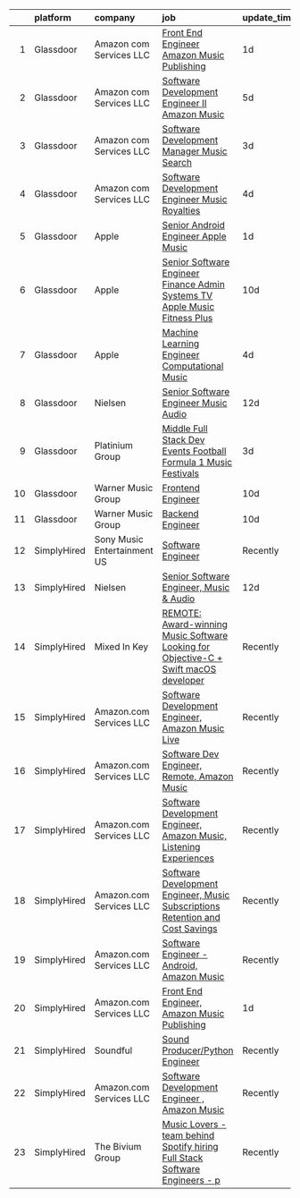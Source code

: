 

|    | platform    | company                     | job                                                                                                                                                                                                                                                                                                                                                                                                                                                                                                                                                                                                                                                                                                                                                                                                                                                                                                                                                                                                                                                                                                                                                                                                                                                                                                                                                                                                                                                                   | update_time   | location                       |
|---:|:------------|:----------------------------|:----------------------------------------------------------------------------------------------------------------------------------------------------------------------------------------------------------------------------------------------------------------------------------------------------------------------------------------------------------------------------------------------------------------------------------------------------------------------------------------------------------------------------------------------------------------------------------------------------------------------------------------------------------------------------------------------------------------------------------------------------------------------------------------------------------------------------------------------------------------------------------------------------------------------------------------------------------------------------------------------------------------------------------------------------------------------------------------------------------------------------------------------------------------------------------------------------------------------------------------------------------------------------------------------------------------------------------------------------------------------------------------------------------------------------------------------------------------------|:--------------|:-------------------------------|
|  1 | Glassdoor   | Amazon com Services LLC     | [Front End Engineer  Amazon Music Publishing](https://www.glassdoor.com/partner/jobListing.htm?pos=104&ao=1136043&s=58&guid=000001827715edbc9d9bc8164790f611&src=GD_JOB_AD&t=SR&vt=w&cs=1_2dbd446c&cb=1659855302291&jobListingId=1008054946280&jrtk=3-0-1g9rhbrfgjoqu801-1g9rhbrfujm64800-c4bf362ca12caeb6-)                                                                                                                                                                                                                                                                                                                                                                                                                                                                                                                                                                                                                                                                                                                                                                                                                                                                                                                                                                                                                                                                                                                                                          | 1d            | San Francisco, CA              |
|  2 | Glassdoor   | Amazon com Services LLC     | [Software Development Engineer II  Amazon Music](https://www.glassdoor.com/partner/jobListing.htm?pos=105&ao=1136043&s=58&guid=000001827715edbc9d9bc8164790f611&src=GD_JOB_AD&t=SR&vt=w&cs=1_a0f48f0f&cb=1659855302291&jobListingId=1008045129951&jrtk=3-0-1g9rhbrfgjoqu801-1g9rhbrfujm64800-120714a051265d1c-)                                                                                                                                                                                                                                                                                                                                                                                                                                                                                                                                                                                                                                                                                                                                                                                                                                                                                                                                                                                                                                                                                                                                                       | 5d            | San Francisco, CA              |
|  3 | Glassdoor   | Amazon com Services LLC     | [Software Development Manager  Music Search](https://www.glassdoor.com/partner/jobListing.htm?pos=106&ao=1136043&s=58&guid=000001827715edbc9d9bc8164790f611&src=GD_JOB_AD&t=SR&vt=w&cs=1_cee95f31&cb=1659855302291&jobListingId=1008049353961&jrtk=3-0-1g9rhbrfgjoqu801-1g9rhbrfujm64800-9ab4fdba88da462b-)                                                                                                                                                                                                                                                                                                                                                                                                                                                                                                                                                                                                                                                                                                                                                                                                                                                                                                                                                                                                                                                                                                                                                           | 3d            | San Francisco, CA              |
|  4 | Glassdoor   | Amazon com Services LLC     | [Software Development Engineer  Music Royalties](https://www.glassdoor.com/partner/jobListing.htm?pos=108&ao=1136043&s=58&guid=000001827715edbc9d9bc8164790f611&src=GD_JOB_AD&t=SR&vt=w&cs=1_689ccf09&cb=1659855302291&jobListingId=1008048013675&jrtk=3-0-1g9rhbrfgjoqu801-1g9rhbrfujm64800-aa597572b231471c-)                                                                                                                                                                                                                                                                                                                                                                                                                                                                                                                                                                                                                                                                                                                                                                                                                                                                                                                                                                                                                                                                                                                                                       | 4d            | Culver City, CA                |
|  5 | Glassdoor   | Apple                       | [Senior Android Engineer   Apple Music](https://www.glassdoor.com/partner/jobListing.htm?pos=101&ao=1110586&s=58&guid=000001827715edbc9d9bc8164790f611&src=GD_JOB_AD&t=SR&vt=w&cs=1_c88ffcda&cb=1659855302291&jobListingId=1008054989941&cpc=334ABAF5D42DC775&jrtk=3-0-1g9rhbrfgjoqu801-1g9rhbrfujm64800-0bbe2ed6be62edf2--6NYlbfkN0BvKrLyj5gPmtZO9T8euul8TCxuuKNOtzRJOomxnwSEodTz2Bc-sPZlC5mDe-NOaJjYIQikQ9Ep4RLc8wJ2_dX3-DNh-dZ7ARMzaFjfAi5P0eLetelJkasFemS7nkAfmwzmrU9fz-LfME7nABWVTzHOZ_B_y7zl37d73qbUVgo9Yvpg_Kn5ATF2RgERIQ_bRHuNeFiBLPUhKLxzIWWhSEToasrPPBF7XnM6O8qgZqqUV4KXXcYAx0BMUk10fLttpYZGujt0ud2zuqjcl5zXTSqac6OC7xUHTUway93nvOPQX3uqMaRuuefZ5enG8pFpAL8cVOJeA1c8MPXv1AwrulbDFtNzgUItCPdclN-FzCyvV7qyP4QKzC6TAB963g1TWr5XJx8G4elD7Agl0-FMan5Ii18fkgfMpx9mhPJVI6wdX5ZfSUvnVhH5A4iTlTb3qziW-57JFJOEgWiCq3LxBT9a9nFkPVFXmawC2HX4trdkN0HzN3e4Pgh5ieBPJqy1cmA6Cw1rvfvwgOx_z0rMrIh4kW9BZcfxMaO0iwWYCnDSqS1tLnJ761NQmEQBJf-EQVkyGjYYyDzORcoIuXsyasoRiGTQ1_h9cHdErRl_sK7ZXMgjr0KetrVHMPlkx2rLzmRF-RiUztihXEjQxYslCXbjjrfUa-VwKuD3_eTr7Y_bAl65XfSDvAyLsUATExYWGBMU2XDQFgLLIi6CBrpMnBXPehlrg-BuQ2YUiNG396VGSgRvgMTd1E17AY8Gh5a0JoApsaTlIF9UFCiyvgMoiUKW_unFXg4CjII-k2xKPNLol4ZbnmYikdQksWBcId7TQiQY5_Y6-yHKMnhaPQ7sIB5caYIPsmVvg9VupQu0MezxUvrDHEsx7dOQu9fxCZ_umPZYNG3K2wzXxDxzRq_5xG0elePsD3U6IomejjTBNl6zupQYgzdEqoBLkqDTLBGVr7PAmmOYXRTfRhKuXBN43TUEHb2rcVFZe5U%3D)                                                                                             | 1d            | San Diego, CA                  |
|  6 | Glassdoor   | Apple                       | [Senior Software Engineer   Finance   Admin Systems  TV   Apple Music  Fitness Plus ](https://www.glassdoor.com/partner/jobListing.htm?pos=102&ao=1110586&s=58&guid=000001827715edbc9d9bc8164790f611&src=GD_JOB_AD&t=SR&vt=w&cs=1_437cf429&cb=1659855302291&jobListingId=1008034378587&cpc=9908D8D4413DBB8A&jrtk=3-0-1g9rhbrfgjoqu801-1g9rhbrfujm64800-dc5d687be4680fe5--6NYlbfkN0BvKrLyj5gPmtZO9T8euul8TCxuuKNOtzRJOomxnwSEodTz2Bc-sPZlADHp0xxmf8X3A14KL0vEfq7o0fM5uYB5TMCuFyM5s6w67HyK5AHidmNvtQ5o5W556atvdZGSMqFNHrgJu1D18kdru1btm9jWtcPk1zpIxyyvXPlguMg5CvOZUpuGKojADhB93RCm6Br0ng1SiLASmtCZuzxx8wM7fsiDcNP1WmI2aOxLOayGHv_tndwDY2fI94IBY3wM6I0DpGMihVIU_QY9IfqFAPYnCJINWUO32Oj09N4DqZmmnyeT-x2iblbfPTbok7lUDzu6c90znxVy6_3Mz-30Ai3GX_9dDaKOU1P0KIUFeRFxCT-24CMkOtyChZI9c1jLQmBnauqSXxrXsQ67faDOHuRI0coq-b7vKLfKKzGgJiK9xN_AwR7786IQAnAQKOtA2v6csqFLg4FAqQGEdxNMKH8xoldG8-IIgF3rhZKgb8xYZT-BhrHa3FFfbQBmnuUmI6gYeHKIgLHFyrSH6QPKLjMFAo2JY1rhfaAOSnt2WwiOweOt8sG_A-bOcPVu9T_chgPxdOUercobq6FptNiuxHsgOpsQGyz4iv8DnqX_Gre6XVq69jauLY3kWiiiUK8HzaQymY99EEbIkkEb8ZVsoOewomddOAgnIDZ7-MIlaPlCBei4ncjoxoU8xpOlpafWYi_GA4EeUEaQm96B8yPcQY_ISE6CHYEfbyXIsUcC9dU3vYpXnm7XnoE1230rHioabLAY7eX5EekbwTUHTneOTvYgDm7UEb_HvnpaiwMGZZoRcndTYSp_vz5-zlw5QGnop3-_Z8oX44vjytbTjyYEsqaWmg7kuMV7GsUyxA54L5l-5dHYIgMAHZdB5ig3OMDy_MUEt4QdcSP5DhpqwSAPFPmv5TgzRKhvWjKSPCQTAkgpU6zM2kv5FcPGlLM4tAa6ry6ty26aBtUY-eCQPmeslyPsRk_hvcuJDjbfCBryXW8SMa8gv-fSq6pld04Rd6v3oxSz_0zmfkI54g%3D%3D) | 10d           | Austin, TX                     |
|  7 | Glassdoor   | Apple                       | [Machine Learning Engineer  Computational Music](https://www.glassdoor.com/partner/jobListing.htm?pos=103&ao=1136043&s=58&guid=000001827715edbc9d9bc8164790f611&src=GD_JOB_AD&t=SR&vt=w&cs=1_b09f5aa0&cb=1659855302291&jobListingId=1008049061568&jrtk=3-0-1g9rhbrfgjoqu801-1g9rhbrfujm64800-4f513298a406a298-)                                                                                                                                                                                                                                                                                                                                                                                                                                                                                                                                                                                                                                                                                                                                                                                                                                                                                                                                                                                                                                                                                                                                                       | 4d            | Portland, OR                   |
|  8 | Glassdoor   | Nielsen                     | [Senior Software Engineer  Music   Audio](https://www.glassdoor.com/partner/jobListing.htm?pos=109&ao=1136043&s=58&guid=000001827715edbc9d9bc8164790f611&src=GD_JOB_AD&t=SR&vt=w&ea=1&cs=1_cc1e47a3&cb=1659855302292&jobListingId=1008029586855&jrtk=3-0-1g9rhbrfgjoqu801-1g9rhbrfujm64800-056a5fd69bba1807-)                                                                                                                                                                                                                                                                                                                                                                                                                                                                                                                                                                                                                                                                                                                                                                                                                                                                                                                                                                                                                                                                                                                                                         | 12d           | Emeryville, CA                 |
|  9 | Glassdoor   | Platinium Group             | [Middle Full Stack Dev   Events  Football  Formula 1  Music Festivals    ](https://www.glassdoor.com/partner/jobListing.htm?pos=107&ao=1136043&s=58&guid=000001827715edbc9d9bc8164790f611&src=GD_JOB_AD&t=SR&vt=w&cs=1_e7e59557&cb=1659855302291&jobListingId=1008049379681&jrtk=3-0-1g9rhbrfgjoqu801-1g9rhbrfujm64800-49fd4225bf218689-)                                                                                                                                                                                                                                                                                                                                                                                                                                                                                                                                                                                                                                                                                                                                                                                                                                                                                                                                                                                                                                                                                                                             | 3d            | Monaco, CA                     |
| 10 | Glassdoor   | Warner Music Group          | [Frontend Engineer](https://www.glassdoor.com/partner/jobListing.htm?pos=110&ao=1136043&s=58&guid=000001827715edbc9d9bc8164790f611&src=GD_JOB_AD&t=SR&vt=w&cs=1_c3e21167&cb=1659855302292&jobListingId=1008033637756&jrtk=3-0-1g9rhbrfgjoqu801-1g9rhbrfujm64800-ee723e673fad9c47-)                                                                                                                                                                                                                                                                                                                                                                                                                                                                                                                                                                                                                                                                                                                                                                                                                                                                                                                                                                                                                                                                                                                                                                                    | 10d           | New York, NY                   |
| 11 | Glassdoor   | Warner Music Group          | [Backend Engineer](https://www.glassdoor.com/partner/jobListing.htm?pos=111&ao=1136043&s=58&guid=000001827715edbc9d9bc8164790f611&src=GD_JOB_AD&t=SR&vt=w&cs=1_9bcd770d&cb=1659855302292&jobListingId=1008033116537&jrtk=3-0-1g9rhbrfgjoqu801-1g9rhbrfujm64800-f6bee83cad4ba6b7-)                                                                                                                                                                                                                                                                                                                                                                                                                                                                                                                                                                                                                                                                                                                                                                                                                                                                                                                                                                                                                                                                                                                                                                                     | 10d           | New York, NY                   |
| 12 | SimplyHired | Sony Music Entertainment US | [Software Engineer](https://www.simplyhired.com/job/jFkvNvEv1wn60HATk7O-oL0MKoQTR7k52KdPdKtiGDucAYDETTZT8w?q=music+developer)                                                                                                                                                                                                                                                                                                                                                                                                                                                                                                                                                                                                                                                                                                                                                                                                                                                                                                                                                                                                                                                                                                                                                                                                                                                                                                                                         | Recently      | New York, NY +1 location       |
| 13 | SimplyHired | Nielsen                     | [Senior Software Engineer, Music & Audio](https://www.simplyhired.com/job/XRqjrjCIdo0sWahZ2M44K_epQEKOs6eB4rP9loZORjEqIevxqeL0gQ?q=music+developer)                                                                                                                                                                                                                                                                                                                                                                                                                                                                                                                                                                                                                                                                                                                                                                                                                                                                                                                                                                                                                                                                                                                                                                                                                                                                                                                   | 12d           | Emeryville, CA                 |
| 14 | SimplyHired | Mixed In Key                | [REMOTE: Award-winning Music Software Looking for Objective-C + Swift macOS developer](https://www.simplyhired.com/job/hp01aCVdwM9hovpsfWt-nTSQSiUrrYDI2aQZ3w5x5T-YN0cNGt-cJw?q=music+developer)                                                                                                                                                                                                                                                                                                                                                                                                                                                                                                                                                                                                                                                                                                                                                                                                                                                                                                                                                                                                                                                                                                                                                                                                                                                                      | Recently      | Miami, FL                      |
| 15 | SimplyHired | Amazon.com Services LLC     | [Software Development Engineer, Amazon Music Live](https://www.simplyhired.com/job/mpgzgT6r885fjDF9t9oYbhMiUPQvAME3CQopjyPobkAI9WLjTXZnMg?q=music+developer)                                                                                                                                                                                                                                                                                                                                                                                                                                                                                                                                                                                                                                                                                                                                                                                                                                                                                                                                                                                                                                                                                                                                                                                                                                                                                                          | Recently      | Remote +1 location             |
| 16 | SimplyHired | Amazon.com Services LLC     | [Software Dev Engineer, Remote, Amazon Music](https://www.simplyhired.com/job/fv1Jkhm-7Q9Y6Y72X8w4OEhPK9EikT2ojLeD05ZDq4MN3uzS4Nn5hw?q=music+developer)                                                                                                                                                                                                                                                                                                                                                                                                                                                                                                                                                                                                                                                                                                                                                                                                                                                                                                                                                                                                                                                                                                                                                                                                                                                                                                               | Recently      | Remote                         |
| 17 | SimplyHired | Amazon.com Services LLC     | [Software Development Engineer, Amazon Music, Listening Experiences](https://www.simplyhired.com/job/V-lRSfHm3U4cL4OA4DwCxzCrMm1r67UQyZa4PSomwH78sI3unzCB2A?q=music+developer)                                                                                                                                                                                                                                                                                                                                                                                                                                                                                                                                                                                                                                                                                                                                                                                                                                                                                                                                                                                                                                                                                                                                                                                                                                                                                        | Recently      | San Francisco, CA +1 location  |
| 18 | SimplyHired | Amazon.com Services LLC     | [Software Development Engineer, Music Subscriptions Retention and Cost Savings](https://www.simplyhired.com/job/9h38VFyEI3JMLD0H4nqsw3pBt5h-TAtcRvMyq9CZsM-Hang_JRILeQ?q=music+developer)                                                                                                                                                                                                                                                                                                                                                                                                                                                                                                                                                                                                                                                                                                                                                                                                                                                                                                                                                                                                                                                                                                                                                                                                                                                                             | Recently      | Remote +2 locations            |
| 19 | SimplyHired | Amazon.com Services LLC     | [Software Engineer - Android, Amazon Music](https://www.simplyhired.com/job/QL7uYIpBrV4RTL9wYiQtqY09L16dihC9DkkQr6UlVCKT7sEpDdPuaQ?q=music+developer)                                                                                                                                                                                                                                                                                                                                                                                                                                                                                                                                                                                                                                                                                                                                                                                                                                                                                                                                                                                                                                                                                                                                                                                                                                                                                                                 | Recently      | Remote +1 location             |
| 20 | SimplyHired | Amazon.com Services LLC     | [Front End Engineer, Amazon Music Publishing](https://www.simplyhired.com/job/5dZLfEE_wA3UF4StbuPOUw-C2Yu-Xv6bbIdAvv1Y1Qd2yUEgGag3ww?q=music+developer)                                                                                                                                                                                                                                                                                                                                                                                                                                                                                                                                                                                                                                                                                                                                                                                                                                                                                                                                                                                                                                                                                                                                                                                                                                                                                                               | 1d            | San Francisco, CA              |
| 21 | SimplyHired | Soundful                    | [Sound Producer/Python Engineer](https://www.simplyhired.com/job/fKwTfqRWVzhZJJT6yoybTUB5_pL76wxlddnu6kqy2_naoU7JVaHVBQ?q=music+developer)                                                                                                                                                                                                                                                                                                                                                                                                                                                                                                                                                                                                                                                                                                                                                                                                                                                                                                                                                                                                                                                                                                                                                                                                                                                                                                                            | Recently      | Remote                         |
| 22 | SimplyHired | Amazon.com Services LLC     | [Software Development Engineer , Amazon Music](https://www.simplyhired.com/job/h1Kx5mJcLdFbZSznFPQK0gzUdVtPIAr9_BVrOVLSHKVZiwZSAfbASA?q=music+developer)                                                                                                                                                                                                                                                                                                                                                                                                                                                                                                                                                                                                                                                                                                                                                                                                                                                                                                                                                                                                                                                                                                                                                                                                                                                                                                              | Recently      | San Francisco, CA +6 locations |
| 23 | SimplyHired | The Bivium Group            | [Music Lovers - team behind Spotify hiring Full Stack Software Engineers - p](https://www.simplyhired.com/job/xwPIhzuTN5QU7HiZUxxulf6NVWJJFVEgQggMHrjRfTQugyKoDq1S5w?q=music+developer)                                                                                                                                                                                                                                                                                                                                                                                                                                                                                                                                                                                                                                                                                                                                                                                                                                                                                                                                                                                                                                                                                                                                                                                                                                                                               | Recently      | Boston, MA                     |